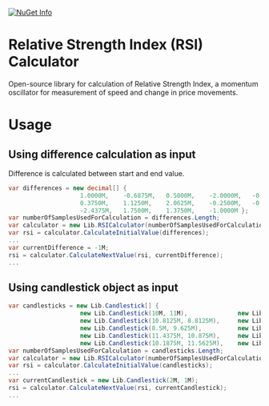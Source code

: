 [![NuGet Info](https://buildstats.info/nuget/RSICalculator.Lib?includePreReleases=true)](https://www.nuget.org/packages/RSICalculator.Lib/)

# Relative Strength Index (RSI) Calculator 
Open-source library for calculation of Relative Strength Index, a momentum oscillator for measurement of speed and change in price movements.

# Usage

## Using difference calculation as input

Difference is calculated between start and end value.

```csharp
var differences = new decimal[] { 
                    1.0000M,    -0.6875M,   0.5000M,    -2.0000M,   -0.6875M, 
                    0.3750M,    1.1250M,    2.0625M,    -0.2500M,   -0.5625M, 
                    -2.4375M,   1.7500M,    1.3750M,    -1.0000M };
var numberOfSamplesUsedForCalculation = differences.Length;
var calculator = new Lib.RSICalculator(numberOfSamplesUsedForCalculation);
var rsi = calculator.CalculateInitialValue(differences);
...
var currentDifference = -1M;
rsi = calculator.CalculateNextValue(rsi, currentDifference);
...
```

## Using candlestick object as input

```csharp
var candlesticks = new Lib.Candlestick[] { 
                    new Lib.Candlestick(10M, 11M),              new Lib.Candlestick(11M, 10.3125M),     new Lib.Candlestick(10.3125M, 10.8125M),
                    new Lib.Candlestick(10.8125M, 8.8125M),     new Lib.Candlestick(8.8125M, 8.125M),   new Lib.Candlestick(8.125M, 8.5M),
                    new Lib.Candlestick(8.5M, 9.625M),          new Lib.Candlestick(9.625M, 11.6875M),  new Lib.Candlestick(11.6875M, 11.4375M),
                    new Lib.Candlestick(11.4375M, 10.875M),     new Lib.Candlestick(10.875M, 8.4375M),  new Lib.Candlestick(8.4375M, 10.1875M),
                    new Lib.Candlestick(10.1875M, 11.5625M),    new Lib.Candlestick(11.5625M, 10.5625M) };
var numberOfSamplesUsedForCalculation = candlesticks.Length;
var calculator = new Lib.RSICalculator(numberOfSamplesUsedForCalculation);
var rsi = calculator.CalculateInitialValue(candlesticks);
...
var currentCandlestick = new Lib.Candlestick(2M, 1M);
rsi = calculator.CalculateNextValue(rsi, currentCandlestick);
...
```
